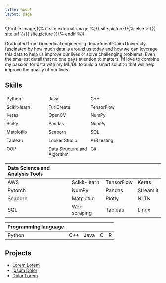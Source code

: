```yaml
---
title: About
layout: page
---
```

![Profile Image]({% if site.external-image %}{{ site.picture }}{% else %}{{ site.url }}/{{ site.picture }}{% endif %})

<p>Graduated from biomedical engineering department-Cairo University. fascinated by how much data is around us today and how we can leverage this data to help us improve our lives or solve challenging problems. Even the smallest detail that no one pays attention to matters. 
I’d love to combine my passion for data with my ML/DL to build a smart solution that will help improve the quality of our lives.</p>

<h2>Skills</h2>


<style>
  .skill-list {
    display: flex;
    flex-wrap: wrap;
    list-style-type: none;
    padding: 0;
    margin: 0;
  }
  .skill-list li {
    flex: 0 0 25%; /* 25% width for each item, to have 4 items in a row */
    padding: 5px;
  }
</style>

<ul class="skill-list">
  <li>Python</li>
  <li>Java</li>
  <li>C++</li>
  <li>Scikit-learn</li>
  <li>TuriCreate</li>
  <li>TensorFlow</li>
  <li>Keras</li>
  <li>OpenCV</li>
  <li>NumPy</li>
  <li>SciPy</li>
  <li>Pandas</li>
  <li>NumPy</li>
  <li>Matplotlib</li>
  <li>Seaborn</li>
  <li>SQL</li>
  <li>Tableau</li>
  <li>Looker Studio</li>
  <li>A/B testing</li>
  <li>OOP</li>
  <li>Data Structure and Algorithm</li>
  <li>Git</li>
</ul>




| Data Science and Analysis Tools|   |  | |
| :---------------- | :------ | :---- | :----| 
| AWS                |   Scikit-learn   | TensorFlow | Keras|
| Pytorch            |   NumPy          | Pandas     | Streamlit|
| Seaborn   		 |  Matplotlib      | Plotly 	 | NLTK |
| SQL       		 |  Web scraping    | Tableau 	 |Linux|

| Programming language |   		  |  	   | 		|	   |
| :----   | :------ | :---- | :---- |:----|
| Python    |    C++   | Java   | 	C 	| 	R  |

<h2>Projects</h2>

<ul>
	<li><a href="https://github.com/">Lorem Lorem</a></li>
	<li><a href="https://github.com/">Ipsum Dolor</a></li>
	<li><a href="https://github.com/">Dolor Lorem</a></li>
</ul>
